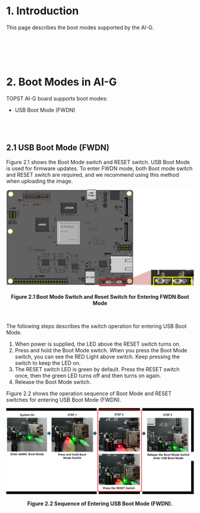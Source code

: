 # 1. Introduction
This page describes the boot modes supported by the AI-G.

<br/><br/><br/><br/>

# 2. Boot Modes in AI-G
TOPST AI-G board supports boot modes: 
- USB Boot Mode (FWDN)  
<br/><br/><br/>

## 2.1 USB Boot Mode (FWDN) 
Figure 2.1 shows the Boot Mode switch and RESET switch. USB Boot Mode is used for firmware updates. To enter FWDN mode, both Boot mode switch and RESET switch are required, and we recommend using this method when uploading the image.

<p align="center"><img src="https://raw.githubusercontent.com/topst-development/Documentation/refs/heads/main/Assets/TOPST%20AI-G/Hardware/2.11%20AI-G%20Boot%20Mode.png" width="550"></p>
<p align="center"><strong>Figure 2.1 Boot Mode Switch and Reset Switch for Entering FWDN Boot Mode </strong></p><br/>

The following steps describes the switch operation for entering USB Boot Mode. 
1. When power is supplied, the LED above the RESET switch turns on. 
2. Press and hold the Boot Mode switch. When you press the Boot Mode switch, you can see the RED Light above switch. Keep pressing the switch to keep the LED on. 
3. The RESET switch LED is green by default. Press the RESET switch once, then the green LED turns off and then turns on again. 
4. Release the Boot Mode switch. 

Figure 2.2 shows the operation sequence of Boot Mode and RESET switches for entering USB Boot Mode (FWDN). 

<p align="center"><img src="https://raw.githubusercontent.com/topst-development/Documentation/refs/heads/main/Assets/TOPST%20AI-G/Hardware/2.12%20AI-G%20Sequence.png"></p>
<p align="center"><strong>Figure 2.2 Sequence of Entering USB Boot Mode (FWDN).  </strong></p><br/>


